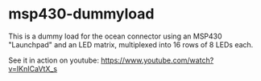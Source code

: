msp430-dummyload
===============


This is a dummy load for the ocean connector using an MSP430 "Launchpad" and an LED matrix, multiplexed into 16 rows of 8 LEDs each.

See it in action on youtube:
https://www.youtube.com/watch?v=IKnICaVtX_s
